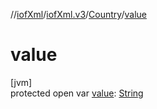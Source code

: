 //[iofXml](../../../index.md)/[iofXml.v3](../index.md)/[Country](index.md)/[value](value.md)

# value

[jvm]\
protected open var [value](value.md): [String](https://docs.oracle.com/javase/8/docs/api/java/lang/String.html)
